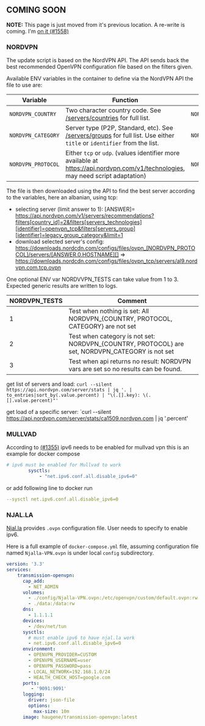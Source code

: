 ## COMING SOON

**NOTE:** This page is just moved from it's previous location. A re-write is coming.
I'm [on it (#1558)](https://github.com/haugene/docker-transmission-openvpn/issues/1558)

### NORDVPN

The update script is based on the NordVPN API. The API sends back the best recommended OpenVPN configuration file based on the filters given.

Available ENV variables in the container to define via the NordVPN API the file to use are:

| Variable           | Function                                                                                                                                                            | Example                       |
| ------------------ | ------------------------------------------------------------------------------------------------------------------------------------------------------------------- | ----------------------------- |
| `NORDVPN_COUNTRY`  | Two character country code. See [/servers/countries](https://api.nordvpn.com/v1/servers/countries) for full list.                                                   | `NORDVPN_COUNTRY=US`          |
| `NORDVPN_CATEGORY` | Server type (P2P, Standard, etc). See [/servers/groups](https://api.nordvpn.com/v1/servers/groups) for full list. Use either `title` or `identifier` from the list. | `NORDVPN_CATEGORY=legacy_p2p` |
| `NORDVPN_PROTOCOL` | Either `tcp` or `udp`. (values identifier more available at https://api.nordvpn.com/v1/technologies, may need script adaptation)                                    | `NORDVPN_PROTOCOL=tcp`        |

The file is then downloaded using the API to find the best server according to the variables, here an albanian, using tcp:

* selecting server (limit answer to 1): [ANSWER]= https://api.nordvpn.com/v1/servers/recommendations?filters[country_id]=2&filters[servers_technologies][identifier]=openvpn_tcp&filters[servers_group][identifier]=legacy_group_category&limit=1
* download selected server's config: https://downloads.nordcdn.com/configs/files/ovpn_[NORDVPN_PROTOCOL]/servers/[ANSWER.0.HOSTNAME][] => https://downloads.nordcdn.com/configs/files/ovpn_tcp/servers/al9.nordvpn.com.tcp.ovpn

One optional ENV var NORDVVPN_TESTS can take value from 1 to 3. Expected generic results are written to logs.

| NORDVPN_TESTS | Comment | 
| --------------------- | --------------------- | 
| 1 | Test when nothing is set: All NORDVPN_{COUNTRY, PROTOCOL, CATEGORY} are not set |
| 2 | Test when category is not set: NORDVPN_{COUNTRY, PROTOCOL} are set, NORDVPN_CATEGORY is not set  |
| 3 | Test when api returns no result: NORDVPN vars are set so no results can be found.  |

get list of servers and load:
`curl --silent https://api.nordvpn.com/server/stats | jq '. | to_entries|sort_by(.value.percent) | "\(.[].key): \(.[].value.percent)"'`

get load of a specific server:
`curl --silent https://api.nordvpn.com/server/stats/ca1509.nordvpn.com | jq '.percent'

### MULLVAD

According to [(#1355)](https://github.com/haugene/docker-transmission-openvpn/issues/1355)
ipv6 needs to be enabled for mullvad vpn
this is an example for docker compose
```yaml
# ipv6 must be enabled for Mullvad to work
        sysctls:
            - "net.ipv6.conf.all.disable_ipv6=0"
```
or add following line to docker run
```yaml
--sysctl net.ipv6.conf.all.disable_ipv6=0
```

### NJAL.LA

[Njal.la](https://njal.la/vpn/) provides `.ovpn` configuration file. User
needs to specify to enable ipv6.

Here is a full example of `docker-compose.yml` file, assuming configuration file named `Njalla-VPN.ovpn`
is under local `config` subdirectory.

```yaml
version: '3.3'
services:
    transmission-openvpn:
      cap_add:
        - NET_ADMIN
      volumes:
        - ./config/Njalla-VPN.ovpn:/etc/openvpn/custom/default.ovpn:rw
        - ./data:/data:rw
      dns:
        - 1.1.1.1
      devices:
        - /dev/net/tun
      sysctls:
        # must enable ipv6 to have njal.la work
        - net.ipv6.conf.all.disable_ipv6=0
      environment:
        - OPENVPN_PROVIDER=CUSTOM
        - OPENVPN_USERNAME=user
        - OPENVPN_PASSWORD=pass
        - LOCAL_NETWORK=192.168.1.0/24
        - HEALTH_CHECK_HOST=google.com
      ports:
         - '9091:9091'
      logging:
        driver: json-file
        options:
          max-size: 10m
      image: haugene/transmission-openvpn:latest
```

